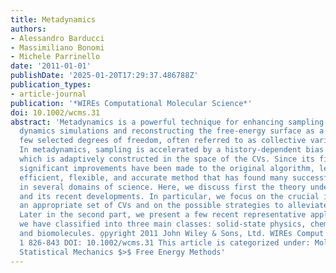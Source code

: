 ```yaml
---
title: Metadynamics
authors:
- Alessandro Barducci
- Massimiliano Bonomi
- Michele Parrinello
date: '2011-01-01'
publishDate: '2025-01-20T17:29:37.486788Z'
publication_types:
- article-journal
publication: '*WIREs Computational Molecular Science*'
doi: 10.1002/wcms.31
abstract: 'Metadynamics is a powerful technique for enhancing sampling in molecular
  dynamics simulations and reconstructing the free-energy surface as a function of
  few selected degrees of freedom, often referred to as collective variables (CVs).
  In metadynamics, sampling is accelerated by a history-dependent bias potential,
  which is adaptively constructed in the space of the CVs. Since its first appearance,
  significant improvements have been made to the original algorithm, leading to an
  efficient, flexible, and accurate method that has found many successful applications
  in several domains of science. Here, we discuss first the theory underlying metadynamics
  and its recent developments. In particular, we focus on the crucial issue of choosing
  an appropriate set of CVs and on the possible strategies to alleviate this difficulty.
  Later in the second part, we present a few recent representative applications, which
  we have classified into three main classes: solid-state physics, chemical reactions,
  and biomolecules. o̧pyright 2011 John Wiley & Sons, Ltd. WIREs Comput Mol Sci 2011
  1 826-843 DOI: 10.1002/wcms.31 This article is categorized under: Molecular and
  Statistical Mechanics $>$ Free Energy Methods'
---
```

